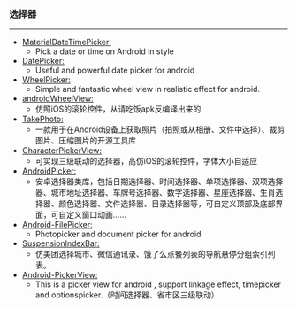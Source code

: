 ### 选择器
  ---




* [MaterialDateTimePicker:](https://github.com/wdullaer/MaterialDateTimePicker)
    * Pick a date or time on Android in style
* [DatePicker:](https://github.com/AigeStudio/DatePicker)
    * Useful and powerful date picker for android
* [WheelPicker:](https://github.com/AigeStudio/WheelPicker)
    * Simple and fantastic wheel view in realistic effect for android.
* [androidWheelView:](https://github.com/weidongjian/androidWheelView)
    * 仿照iOS的滚轮控件，从请吃饭apk反编译出来的
* [TakePhoto:](https://github.com/crazycodeboy/TakePhoto)
    * 一款用于在Android设备上获取照片（拍照或从相册、文件中选择）、裁剪图片、压缩图片的开源工具库
* [CharacterPickerView:](https://github.com/ImKarl/CharacterPickerView)
    * 可实现三级联动的选择器，高仿iOS的滚轮控件，字体大小自适应
* [AndroidPicker:](https://github.com/gzu-liyujiang/AndroidPicker)
    * 安卓选择器类库，包括日期选择器、时间选择器、单项选择器、双项选择器、城市地址选择器、车牌号选择器、数字选择器、星座选择器、生肖选择器、颜色选择器、文件选择器、目录选择器等，可自定义顶部及底部界面，可自定义窗口动画……
* [Android-FilePicker:](https://github.com/DroidNinja/Android-FilePicker)
    * Photopicker and document picker for android 
* [SuspensionIndexBar:](https://github.com/mcxtzhang/SuspensionIndexBar)
    * 仿美团选择城市、微信通讯录、饿了么点餐列表的导航悬停分组索引列表。 
* [Android-PickerView:](https://github.com/Bigkoo/Android-PickerView)
    * This is a picker view for android , support linkage effect, timepicker and optionspicker.（时间选择器、省市区三级联动）


